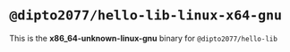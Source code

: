 # `@dipto2077/hello-lib-linux-x64-gnu`

This is the **x86_64-unknown-linux-gnu** binary for `@dipto2077/hello-lib`
